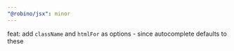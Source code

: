 ```yaml
---
"@robino/jsx": minor
---
```


feat: add `className` and `htmlFor` as options - since autocomplete defaults to these
